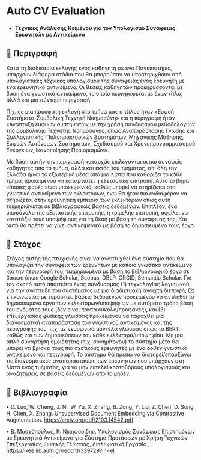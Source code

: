 ﻿# Auto CV Evaluation
* #### Τεχνικές Ανάλυσης Κειμένου για τον Υπολογισμό Συνάφειας Ερευνητών με Αντικείμενα 

## :eyes: Περιγραφή
Κατά τη διαδικασία εκλογής ενός καθηγητή σε ένα Πανεπιστήμιο, υπάρχουν διάφορα στάδια που θα
μπορούσαν να υποστηριχθούν από υπολογιστικές τεχνικές υπολογισμού της συνάφειας ενός
ερευνητή με ένα ερευνητικό αντικείμενο. Οι θέσεις καθηγητών προκηρύσσονται με βάση ένα
γνωστικό αντικείμενο, το οποίο περιγράφεται με έναν τίτλο, αλλά και μια σύντομη περιγραφή. 

Π.χ. σε μια πρόσφατη εκλογή στο τμήμα μας ο τίτλος ήταν «Ευφυή Συστήματα-Συμβολική Τεχνητή
Νοημοσύνη» και η περιγραφή ήταν «Ανάπτυξη ευφυών συστημάτων με την χρήση συνδυασμού
μεθοδολογιών της συμβολικής Τεχνητής Νοημοσύνης, όπως Αναπαράστασης Γνώσης και
Συλλογιστικής, Πολυπρακτορικών Συστημάτων, Μηχανικής Μάθησης, Ευφυών Αυτόνομων
Συστημάτων, Σχεδιασμού και Χρονοπρογραμματισμού Ενεργειών, Ικανοποίησης Περιορισμών». 

Με βάση αυτήν την περιγραφή καταρχάς επιλέγονται οι πιο συναφείς καθηγητές από το τμήμα, αλλά και
εκτός του τμήματος, απ’ όλη την Ελλάδα ή/και το εξωτερικό μέσα από μια λίστα που καθορίζει το
κάθε τμήμα, προκειμένου να καταρτιστεί η εξεταστική επιτροπή. Αυτό το βήμα κάποιες φορές είναι
υποκειμενικό, καθώς μπορεί να στηρίζεται στο γνωστικό αντικείμενο των εκλεκτόρων, ενώ θα ήταν
πιο ενδιαφέρον να στηρίζεται στην ερευνητική εμπειρία των εκλεκτόρων όπως αυτή τεκμηριώνεται
σε βιβλιογραφικές βάσεις δεδομένων. Επιπλέον, ένα υποσύνολο της εξεταστικής επιτροπής, η
τριμελής επιτροπή, οφείλει να κατατάξει τους υποψήφιους για τη θέση με βάση τη συνάφειας της.
Και αυτό θα πρέπει να γίνει αντικειμενικά με βάση το δημοσιευμένο τους έργο.

## :safety_pin: Στόχος
Στόχος αυτής της πτυχιακής είναι να αναπτυχθεί ένα σύστημα που θα υπολογίζει την συνάφεια των
ερευνητών με κάποιο γνωστικό αντικείμενο και την περιγραφή του, τεκμηριωμένα με βάση το
βιβλιογραφικό έργο σε βάσεις όπως Google Scholar, Scopus, DBLP, ORCID, Semantic Scholar. Για τον
σκοπό αυτό απαιτείται ένας συνδυασμός (1) τεχνολογίας λογισμικού για την ανάπτυξη του
συστήματος με μια διαδικτυακή ανοιχτή διεπαφή, (2) επικοινωνίας με τεράστιες βάσεις δεδομένων
προκειμένου να αντληθεί το δημοσιευμένο έργο των εκλεκτόρων/υποψηφίων με αυτόματο τρόπο
βάση του ονόματος τους (δεν είναι πάντα εύκολο/προφανές), και (3) επεξεργασίας φυσικής γλώσσας
προκειμένου να παραχθεί μια διανυσματική αναπαράσταση του γνωστικού αντικειμένου και της
περιγραφής του, π.χ. με νευρωνικά μοντέλα γλώσσας όπως το BERT, καθώς και των δημοσιεύσεων
του κάθε εκλέκτορα/υποψηφίου. Με μια απλή συνάρτηση ομοιότητας (π.χ. συνημίτονου) το
σύστημα μετά θα μπορεί να βρίσκει τους πιο σχετικούς ερευνητές με ένα δοθέν γνωστικό αντικείμενο
και περιγραφή. Το σύστημα θα πρέπει να διατηρεί/επαυξάνει τις διανυσματικές αναπαραστάσεις
των ερευνητών που υπάρχουν στη λίστα ενός τμήματος, για να μην εκτελεί κοστοβόρους
υπολογισμούς και αναζητήσεις σε βάσεις δεδομένων από το μηδέν.

## :bookmark_tabs: Βιβλιογραφία
• D. Luo, W. Cheng, J. Ni, W. Yu, X. Zhang, B. Zong, Y. Liu, Z. Chen, D. Song, H. Chen, X. Zhang.
Unsupervised Document Embedding via Contrastive Augmentation.
https://arxiv.org/pdf/2103.14542.pdf

• Β. Μοσχόπουλος, Κ. Νικηφορίδης. Υπολογισμός Συνάφειας Επιστημόνων με Ερευνητικά
Αντικείμενα για Σύστημα Προτάσεων με Χρήση Τεχνικών Επεξεργασίας Φυσικής Γλώσσας,
Διπλωματική Εργασία., https://ikee.lib.auth.gr/record/339729?ln=el
